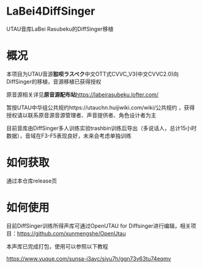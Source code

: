 # LaBei4DiffSinger

UTAU音库LaBei Rasubeku的DiffSinger移植


# 概况

本项目为UTAU音源**翋呗ラスベク**中文OTT式CVVC_V3(中文CVVC2.0)向DiffSinger的移植，音源移植已获得授权

原音源相关详见**原音源配布站**https://labeirasubeku.lofter.com/

暂按UTAU中华组公共规约https://utauchn.huijiwiki.com/wiki/公共规约 ，获得授权请以联系原音源音源管理者、声音提供者、角色设计者为主

目前音库由DiffSinger多人训练实验trashbin训练后导出（多说话人，总计15小时数据），音域在F3-F5表现良好，未来会考虑单独训练


# 如何获取

通过本仓库release页


# 如何使用

目前DiffSinger训练所得声库可通过OpenUTAU for Diffsinger进行编辑，相关项目：https://github.com/xunmengshe/OpenUtau

本声库已完成打包，使用可以参照以下教程

https://www.yuque.com/sunsa-i3ayc/sivu7h/ggn73v63tu74eqmv
